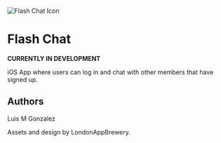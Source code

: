 ![Flash Chat Icon](https://dl.dropboxusercontent.com/s/x4nq6hhhr6my4so/Flash%20Chat%20Icon-60%402x.png?dl=0)

# Flash Chat

**CURRENTLY IN DEVELOPMENT**

iOS App where users can log in and chat with other members that have signed up.

## Authors

Luis M Gonzalez

Assets and design by LondonAppBrewery.
